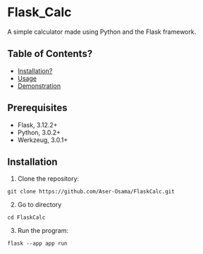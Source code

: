 # Flask_Calc
A simple calculator made using Python and the Flask framework.

## Table of Contents?
- [Installation?](#Installation)
- [Usage](#Usage)
- [Demonstration](#Demonstration)

## Prerequisites
- Flask, 3.12.2+
- Python, 3.0.2+
- Werkzeug, 3.0.1+

## Installation
1. Clone the repository:

```
git clone https://github.com/Aser-Osama/FlaskCalc.git
```
2. Go to directory
```
cd FlaskCalc
```
3. Run the program:
```
flask --app app run 
```

##